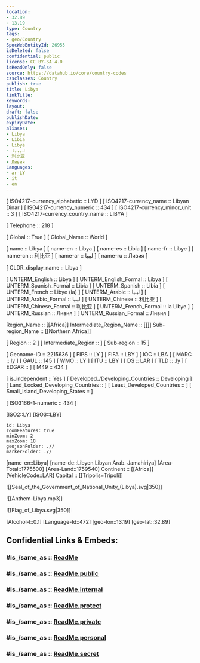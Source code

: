 ```yaml
---
location:
- 32.89
- 13.19
type: Country
tags:
- geo/Country
SpocWebEntityId: 26955
isDeleted: false
confidential: public
license: CC BY-SA 4.0
isReadOnly: false
source: https://datahub.io/core/country-codes
cssclasses: Country
publish: true
title: Libya
linkTitle: 
keywords: 
layout: 
draft: false
publishDate: 
expiryDate: 
aliases:
- Libya
- Libia
- Libye
- ليبيا
- 利比亚
- Ливия
Languages:
- ar-LY
- it
- en
---
```



[	ISO4217-currency_alphabetic	 :: LYD ] 
[	ISO4217-currency_name	 :: Libyan Dinar ] 
[	ISO4217-currency_numeric	 :: 434 ] 
[	ISO4217-currency_minor_unit	 :: 3 ] 
[	ISO4217-currency_country_name	 :: LIBYA ] 

[	Telephone	 :: 218 ] 

[	Global	 :: True ] 
[	Global_Name	 :: World ] 

[	name	 :: Libya ] 
[	name-en	 :: Libya ] 
[	name-es	 :: Libia ] 
[	name-fr	 :: Libye ] 
[	name-cn	 :: 利比亚 ] 
[	name-ar	 :: ليبيا ] 
[	name-ru	 :: Ливия ] 

[	CLDR_display_name	 :: Libya ] 

[	UNTERM_English	 :: Libya ] 
[	UNTERM_English_Formal	 :: Libya ] 
[	UNTERM_Spanish_Formal	 :: Libia ] 
[	UNTERM_Spanish	 :: Libia ] 
[	UNTERM_French	 :: Libye (la) ] 
[	UNTERM_Arabic	 :: ليبيا ] 
[	UNTERM_Arabic_Formal	 :: ليبيا ] 
[	UNTERM_Chinese	 :: 利比亚 ] 
[	UNTERM_Chinese_Formal	 :: 利比亚 ] 
[	UNTERM_French_Formal	 :: la Libye ] 
[	UNTERM_Russian	 :: Ливия ] 
[	UNTERM_Russian_Formal	 :: Ливия ] 

Region_Name ::  [[Africa]] 
Intermediate_Region_Name ::  [[]] 
Sub-region_Name ::  [[Northern Africa]]  

[	Region	 :: 2 ] 
[	Intermediate_Region	 ::  ] 
[	Sub-region	 :: 15 ] 

[	Geoname-ID	 :: 2215636 ] 
[	FIPS	 :: LY ] 
[	FIFA	 :: LBY ] 
[	IOC	 :: LBA ] 
[	MARC	 :: ly ] 
[	GAUL	 :: 145 ] 
[	WMO	 :: LY ] 
[	ITU	 :: LBY ] 
[	DS	 :: LAR ] 
[	TLD	 :: .ly ] 
[	EDGAR	 ::  ] 
[	M49	 :: 434 ] 

[	is_independent	 :: Yes ] 
[	Developed_/Developing_Countries	 :: Developing ] 
[	Land_Locked_Developing_Countries	 ::  ] 
[	Least_Developed_Countries	 ::  ] 
[	Small_Island_Developing_States	 ::  ] 

[	ISO3166-1-numeric	 :: 434 ] 



[ISO2::LY] 
[ISO3::LBY] 
```leaflet
id: Libya
zoomFeatures: true 
minZoom: 2 
maxZoom: 18
geojsonFolder: .//
markerFolder: .//
```

[name-en::Libya] 
[name-de::Libyen Libyan Arab. Jamahiriya] 
[Area-Total::1775500] 
[Area-Land::1759540] 
Continent :: [[Africa]]  
[VehicleCode::LAR] 
Capital :: [[Tripolis=Tripoli]]  

![[Seal_of_the_Government_of_National_Unity_(Libya).svg|350]] 

![[Anthem-Libya.mp3]] 

![[Flag_of_Libya.svg|350]] 

[Alcohol-l::0.1] 
[Language-Id::472] 
[geo-lon::13.19] 
[geo-lat::32.89] 


## Confidential Links & Embeds: 

### #is_/same_as :: [ReadMe](/_Standards/Earth/Continent/Africa/Africa~North/Libya/ReadMe.md) 

### #is_/same_as :: [ReadMe.public](/_public/Earth/Continent/Africa/Africa~North/Libya/ReadMe.public.md) 

### #is_/same_as :: [ReadMe.internal](/_internal/Earth/Continent/Africa/Africa~North/Libya/ReadMe.internal.md) 

### #is_/same_as :: [ReadMe.protect](/_protect/Earth/Continent/Africa/Africa~North/Libya/ReadMe.protect.md) 

### #is_/same_as :: [ReadMe.private](/_private/Earth/Continent/Africa/Africa~North/Libya/ReadMe.private.md) 

### #is_/same_as :: [ReadMe.personal](/_personal/Earth/Continent/Africa/Africa~North/Libya/ReadMe.personal.md) 

### #is_/same_as :: [ReadMe.secret](/_secret/Earth/Continent/Africa/Africa~North/Libya/ReadMe.secret.md)

